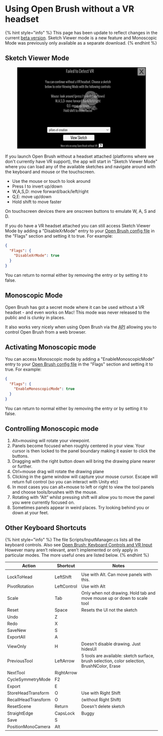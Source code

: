 # Using Open Brush without a VR headset

{% hint style="info" %}
This page has been update to reflect changes in the current [beta version](../alternate-and-experimental-builds/open-brush-beta-docs.md). Sketch Viewer mode is a new feature and Monoscopic Mode was previously only available as a separate download.
{% endhint %}

## Sketch Viewer Mode

<figure><img src="../.gitbook/assets/image.png" alt=""><figcaption></figcaption></figure>

If you launch Open Brush without a headset attached (platforms where we don't currently have VR support), the app will start in "Sketch Viewer Mode" where you can load any of the available sketches and navigate around with the keyboard and mouse or the touchscreen.

* Use the mouse or touch to look around
* Press I to invert up/down
* W,A,S,D: move forward/back/left/right
* Q,E: move up/down
* Hold shift to move faster

On touchscreen devices there are onscreen buttons to emulate W, A, S and D.

If you do have a VR headset attached you can still access Sketch Viewer Mode by adding a "DisableXrMode" entry to your [Open Brush config file](the-open-brush-config-file.md) in the "Flags" section and setting it to true. For example:

```json
{
  "Flags": {
    "DisableXrMode": true
  }
}
```

You can return to normal either by removing the entry or by setting it to false.

## Monoscopic Mode

Open Brush has got a secret mode where it can be used without a VR headset - and even works on Mac! This mode was never released to the public and is clunky in places.

It also works very nicely when using Open Brush via the [API](open-brush-api/) allowing you to control Open Brush from a web browser.

## Activating Monoscopic mode

You can access Monoscopic mode by adding a "EnableMonoscopicMode" entry to your [Open Brush config file](the-open-brush-config-file.md) in the "Flags" section and setting it to true. For example:

```json
{
  "Flags": {
    "EnableMonoscopicMode": true
  }
}
```

You can return to normal either by removing the entry or by setting it to false.

## Controlling Monoscopic mode

1. Alt+mousing will rotate your viewpoint.
2. Panels become focused when roughly centered in your view. Your cursor is then locked to the panel boundary making it easier to click the buttons.
3. Dragging with the right button down will bring the drawing plane nearer or further.
4. Ctrl+mouse drag will rotate the drawing plane
5. Clicking in the game window will capture your mouse cursor. Escape will return full control (so you can interact with Unity etc)
6. In most cases you can alt+mouse to left or right to view the tool panels and choose tools/brushes with the mouse.
7. Rotating with “Alt” whilst pressing shift will allow you to move the panel you were currently focused on.
8. Sometimes panels appear in weird places. Try looking behind you or down at your feet.

## Other Keyboard Shortcuts

{% hint style="info" %}
The file Scripts/InputManager.cs lists all the keyboard controls. Also see [Open Brush: Keyboard Controls and VR Input](https://docs.google.com/spreadsheets/d/1D7vIerfSz1vtyDS\_dPdvHiANluEr60VFrxhzE7ZbfAU) However many aren’t relevant, aren’t implemented or only apply in particular modes. The more useful ones are listed below.
{% endhint %}

| **Action**          | **Shortcut** | **Notes**                                                                                   |
| ------------------- | ------------ | ------------------------------------------------------------------------------------------- |
|                     |              |                                                                                             |
| LockToHead          | LeftShift    | Use with Alt. Can move panels with this.                                                    |
| PivotRotation       | LeftControl  | Use with Alt                                                                                |
| Scale               | Tab          | Only when not drawing. Hold tab and move mouse up or down to scale tool                     |
| Reset               | Space        | Resets the UI not the sketch                                                                |
| Undo                | Z            |                                                                                             |
| Redo                | X            |                                                                                             |
| SaveNew             | S            |                                                                                             |
| ExportAll           | A            |                                                                                             |
| ViewOnly            | H            | Doesn't disable drawing. Just hidesUI                                                       |
| PreviousTool        | LeftArrow    | 5 tools are available: sketch surface, brush selection, color selection, BrushNColor, Erase |
| NextTool            | RightArrow   |                                                                                             |
| CycleSymmetryMode   | F2           |                                                                                             |
| Export              | E            |                                                                                             |
| StoreHeadTransform  | O            | Use with Right Shift                                                                        |
| RecallHeadTransform | O            | (without Right Shift)                                                                       |
| ResetScene          | Return       | Doesn't delete sketch                                                                       |
| StraightEdge        | CapsLock     | Buggy                                                                                       |
| Save                | S            |                                                                                             |
| PositionMonoCamera  | Alt          |                                                                                             |
